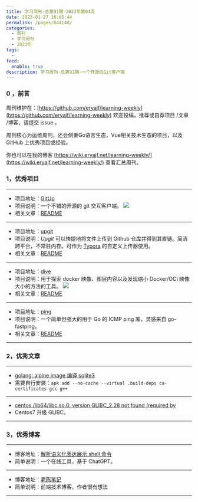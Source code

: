 ```yaml
---
title: 学习周刊-总第91期-2023年第04周
date: 2023-01-27 16:05:44
permalink: /pages/644c4d/
categories:
  - 周刊
  - 学习周刊
  - 2023年
tags:
  -
feed:
  enable: true
description: 学习周刊-总第91期-一个开源的Git客户端
---
```



### 0 ，前言

周刊维护在：[https://github.com/eryajf/learning-weekly](https://github.com/eryajf/learning-weekly)  欢迎投稿，推荐或自荐项目 /文章 /博客，请提交 issue 。

周刊核心为运维周刊，还会侧重Go语言生态，Vue相关技术生态的项目，以及 GitHub 上优秀项目或经验。

你也可以在我的博客 [https://wiki.eryajf.net/learning-weekly/](https://wiki.eryajf.net/learning-weekly/) 查看汇总周刊。


### 1，优秀项目

---
- 项目地址：[GitUp](https://github.com/git-up/GitUp)
- 项目说明：一个不错的开源的 git 交互客户端。
  ![](http://t.eryajf.net/imgs/2023/01/572555138a87b6bc.png)
- 相关文章：[README](https://github.com/git-up/GitUp#readme)
---
- 项目地址：[upgit](https://github.com/pluveto/upgit)
- 项目说明：_Upgit_ 可以快捷地将文件上传到 Github 仓库并得到其直链。简洁跨平台，不常驻内存。可作为 [Typora](https://support.typora.io/Upload-Image/#image-uploaders) 的自定义上传器使用。
- 相关文章：[README](https://github.com/pluveto/upgit/blob/main/docs/README.zh-CN.md)
---
- 项目地址：[dive](https://github.com/wagoodman/dive)
- 项目说明：用于探索 docker 映像、图层内容以及发现缩小 Docker/OCI 映像大小的方法的工具。
  ![](http://t.eryajf.net/imgs/2023/01/e40d61acab3c508d.gif)
- 相关文章：[README](https://github.com/wagoodman/dive#readme)
---
- 项目地址：[ping](https://github.com/go-ping/ping)
- 项目说明：一个简单但强大的用于 Go 的 ICMP ping 库，灵感来自 go-fastping。
- 相关文章：[README](https://github.com/go-ping/ping#readme)
---

### 2，优秀文章

---
- [golang: alpine image 编译 sqlite3](https://www.sakishum.com/2021/12/04/golang-alpine-image-%E7%BC%96%E8%AF%91-sqlite3/#/%E5%8E%9F%E5%9B%A0%E5%8F%8A%E8%A7%A3%E5%86%B3%E6%96%B9%E6%B3%95)
- 需要自行安装：`apk add --no-cache --virtual .build-deps ca-certificates gcc g++ `
---
- [centos /lib64/libc.so.6: version GLIBC_2.28 not found (required by](https://www.cnblogs.com/FengZeng666/p/15989106.html)
- Centos7 升级 GLIBC。
---

### 3，优秀博客

---
- 博客地址：[解析语义化表达展示 shell 命令](https://shell.jiapan.me/)
- 简单说明：一个在线工具，基于 ChatGPT。
---
- 博客地址：[老陈笔记](http://www.weblearn.fit/)
- 简单说明：前端技术博客，作者很有想法
---

